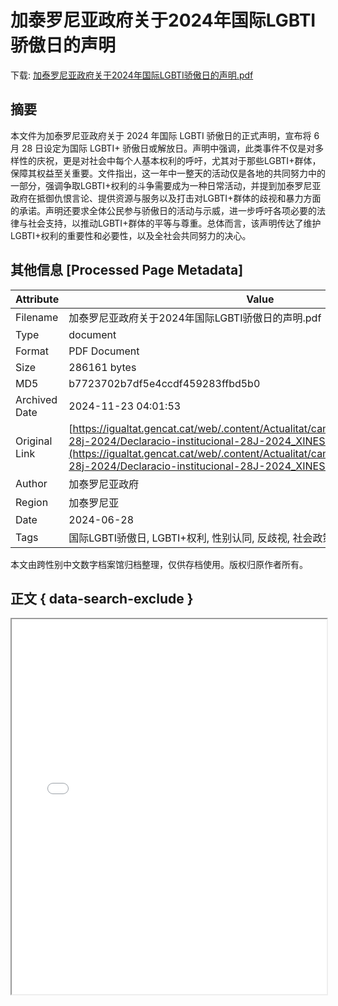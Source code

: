 # 加泰罗尼亚政府关于2024年国际LGBTI骄傲日的声明

<!-- tcd_download_link -->
下载: <a href="加泰罗尼亚政府关于2024年国际LGBTI骄傲日的声明.pdf" download>加泰罗尼亚政府关于2024年国际LGBTI骄傲日的声明.pdf</a>
<!-- tcd_download_link_end -->

## 摘要

<!-- tcd_abstract -->
本文件为加泰罗尼亚政府关于 2024 年国际 LGBTI 骄傲日的正式声明，宣布将 6 月 28 日设定为国际 LGBTI+ 骄傲日或解放日。声明中强调，此类事件不仅是对多样性的庆祝，更是对社会中每个人基本权利的呼吁，尤其对于那些LGBTI+群体，保障其权益至关重要。文件指出，这一年中一整天的活动仅是各地的共同努力中的一部分，强调争取LGBTI+权利的斗争需要成为一种日常活动，并提到加泰罗尼亚政府在抵御仇恨言论、提供资源与服务以及打击对LGBTI+群体的歧视和暴力方面的承诺。声明还要求全体公民参与骄傲日的活动与示威，进一步呼吁各项必要的法律与社会支持，以推动LGBTI+群体的平等与尊重。总体而言，该声明传达了维护LGBTI+权利的重要性和必要性，以及全社会共同努力的决心。

<!-- tcd_abstract_end -->

## 其他信息 [Processed Page Metadata]

| Attribute       | Value                                  |
|-----------------|----------------------------------------|
| Filename        | 加泰罗尼亚政府关于2024年国际LGBTI骄傲日的声明.pdf                             |
| Type            | document                                 |
| Format          | PDF Document                               |
| Size            | 286161 bytes                           |
| MD5             | b7723702b7df5e4ccdf459283ffbd5b0                                  |
| Archived Date   | 2024-11-23 04:01:53                             |
| Original Link   | [https://igualtat.gencat.cat/web/.content/Actualitat/campanyes/igualdediferents-28j-2024/Declaracio-institucional-28J-2024_XINES.pdf](https://igualtat.gencat.cat/web/.content/Actualitat/campanyes/igualdediferents-28j-2024/Declaracio-institucional-28J-2024_XINES.pdf)                         |
| Author          | 加泰罗尼亚政府                               |
| Region          | 加泰罗尼亚                               |
| Date            | 2024-06-28                                 |
| Tags            | 国际LGBTI骄傲日, LGBTI+权利, 性别认同, 反歧视, 社会政策, 人权, 多元性别, 社会平等                                 |

本文由跨性别中文数字档案馆归档整理，仅供存档使用。版权归原作者所有。


## 正文 { data-search-exclude }

<!-- tcd_main_text -->
<iframe src="../加泰罗尼亚政府关于2024年国际LGBTI骄傲日的声明.pdf" width="100%" height="600px">
    <p>无法显示PDF，请下载查看。</p>
</iframe>
<!-- tcd_main_text_end -->

